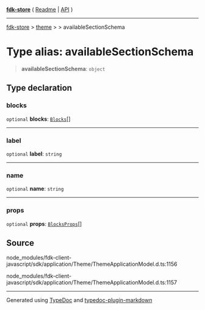 [**fdk-store**](../../../README.md) ( [Readme](../../../README.md) \| [API](../../../API.md) )

---

[fdk-store](../../../API.md) > [theme](../../README.md) > [<internal>](../README.md) > availableSectionSchema

# Type alias: availableSectionSchema

> **availableSectionSchema**: `object`

## Type declaration

### blocks

`optional` **blocks**: [`Blocks`](type-alias.Blocks.md)[]

---

### label

`optional` **label**: `string`

---

### name

`optional` **name**: `string`

---

### props

`optional` **props**: [`BlocksProps`](type-alias.BlocksProps.md)[]

## Source

node_modules/fdk-client-javascript/sdk/application/Theme/ThemeApplicationModel.d.ts:1156

node_modules/fdk-client-javascript/sdk/application/Theme/ThemeApplicationModel.d.ts:1157

---

Generated using [TypeDoc](https://typedoc.org/) and [typedoc-plugin-markdown](https://www.npmjs.com/package/typedoc-plugin-markdown)
